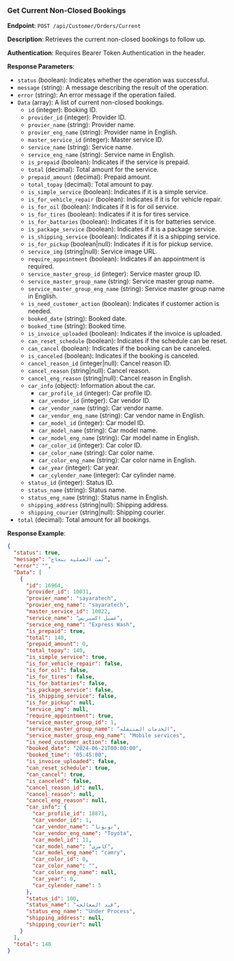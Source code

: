 ### Get Current Non-Closed Bookings

**Endpoint**: `POST /api/Customer/Orders/Current`

**Description**: Retrieves the current non-closed bookings to follow up.

**Authentication**: Requires Bearer Token Authentication in the header.

**Response Parameters**:
- `status` (boolean): Indicates whether the operation was successful.
- `message` (string): A message describing the result of the operation.
- `error` (string): An error message if the operation failed.
- `Data` (array): A list of current non-closed bookings.
  - `id` (integer): Booking ID.
  - `provider_id` (integer): Provider ID.
  - `provier_name` (string): Provider name.
  - `provier_eng_name` (string): Provider name in English.
  - `master_service_id` (integer): Master service ID.
  - `service_name` (string): Service name.
  - `service_eng_name` (string): Service name in English.
  - `is_prepaid` (boolean): Indicates if the service is prepaid.
  - `total` (decimal): Total amount for the service.
  - `prepaid_amount` (decimal): Prepaid amount.
  - `total_topay` (decimal): Total amount to pay.
  - `is_simple_service` (boolean): Indicates if it is a simple service.
  - `is_for_vehicle_repair` (boolean): Indicates if it is for vehicle repair.
  - `is_for_oil` (boolean): Indicates if it is for oil service.
  - `is_for_tires` (boolean): Indicates if it is for tires service.
  - `is_for_battaries` (boolean): Indicates if it is for batteries service.
  - `is_package_service` (boolean): Indicates if it is a package service.
  - `is_shipping_service` (boolean): Indicates if it is a shipping service.
  - `is_for_pickup` (boolean|null): Indicates if it is for pickup service.
  - `service_img` (string|null): Service image URL.
  - `require_appointment` (boolean): Indicates if an appointment is required.
  - `service_master_group_id` (integer): Service master group ID.
  - `service_master_group_name` (string): Service master group name.
  - `service_master_group_eng_name` (string): Service master group name in English.
  - `is_need_customer_action` (boolean): Indicates if customer action is needed.
  - `booked_date` (string): Booked date.
  - `booked_time` (string): Booked time.
  - `is_invoice_uploaded` (boolean): Indicates if the invoice is uploaded.
  - `can_reset_schedule` (boolean): Indicates if the schedule can be reset.
  - `can_cancel` (boolean): Indicates if the booking can be canceled.
  - `is_canceled` (boolean): Indicates if the booking is canceled.
  - `cancel_reason_id` (integer|null): Cancel reason ID.
  - `cancel_reason` (string|null): Cancel reason.
  - `cancel_eng_reason` (string|null): Cancel reason in English.
  - `car_info` (object): Information about the car.
    - `car_profile_id` (integer): Car profile ID.
    - `car_vendor_id` (integer): Car vendor ID.
    - `car_vendor_name` (string): Car vendor name.
    - `car_vendor_eng_name` (string): Car vendor name in English.
    - `car_model_id` (integer): Car model ID.
    - `car_model_name` (string): Car model name.
    - `car_model_eng_name` (string): Car model name in English.
    - `car_color_id` (integer): Car color ID.
    - `car_color_name` (string): Car color name.
    - `car_color_eng_name` (string): Car color name in English.
    - `car_year` (integer): Car year.
    - `car_cylender_name` (integer): Car cylinder name.
  - `status_id` (integer): Status ID.
  - `status_name` (string): Status name.
  - `status_eng_name` (string): Status name in English.
  - `shipping_address` (string|null): Shipping address.
  - `shipping_courier` (string|null): Shipping courier.
- `total` (decimal): Total amount for all bookings.

**Response Example**:
```json
{
  "status": true,
  "message": "تمت العمليه بنجاح",
  "error": "",
  "Data": [
    {
      "id": 16964,
      "provider_id": 10031,
      "provier_name": "sayaratech",
      "provier_eng_name": "sayaratech",
      "master_service_id": 10022,
      "service_name": "غسيل اكسبريس",
      "service_eng_name": "Express Wash",
      "is_prepaid": true,
      "total": 140,
      "prepaid_amount": 0,
      "total_topay": 140,
      "is_simple_service": true,
      "is_for_vehicle_repair": false,
      "is_for_oil": false,
      "is_for_tires": false,
      "is_for_battaries": false,
      "is_package_service": false,
      "is_shipping_service": false,
      "is_for_pickup": null,
      "service_img": null,
      "require_appointment": true,
      "service_master_group_id": 1,
      "service_master_group_name": "الخدمات المتنقله",
      "service_master_group_eng_name": "Mobile services",
      "is_need_customer_action": false,
      "booked_date": "2024-06-21T00:00:00",
      "booked_time": "05:45:00",
      "is_invoice_uploaded": false,
      "can_reset_schedule": true,
      "can_cancel": true,
      "is_canceled": false,
      "cancel_reason_id": null,
      "cancel_reason": null,
      "cancel_eng_reason": null,
      "car_info": {
        "car_profile_id": 18871,
        "car_vendor_id": 1,
        "car_vendor_name": "تويوتا",
        "car_vendor_eng_name": "Toyota",
        "car_model_id": 11,
        "car_model_name": "كامري",
        "car_model_eng_name": "camry",
        "car_color_id": 0,
        "car_color_name": "",
        "car_color_eng_name": null,
        "car_year": 0,
        "car_cylender_name": 5
      },
      "status_id": 100,
      "status_name": "قيد المعالجه",
      "status_eng_name": "Under Process",
      "shipping_address": null,
      "shipping_courier": null
    }
  ],
  "total": 140
}
```